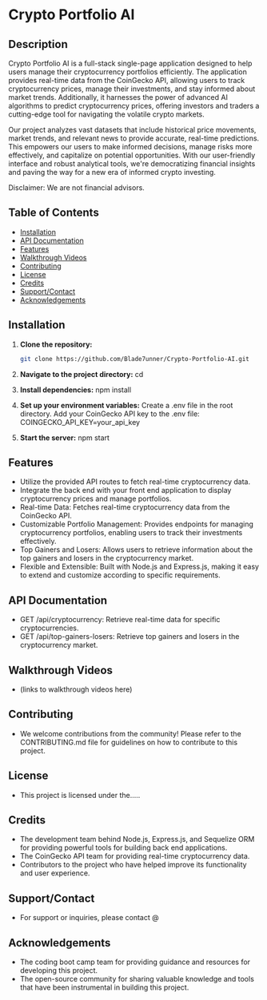 # Crypto Portfolio AI

## Description
Crypto Portfolio AI is a full-stack single-page application designed to help users manage their cryptocurrency portfolios efficiently. The application provides real-time data from the CoinGecko API, allowing users to track cryptocurrency prices, manage their investments, and stay informed about market trends. Additionally, it harnesses the power of advanced AI algorithms to predict cryptocurrency prices, offering investors and traders a cutting-edge tool for navigating the volatile crypto markets.

Our project analyzes vast datasets that include historical price movements, market trends, and relevant news to provide accurate, real-time predictions. This empowers our users to make informed decisions, manage risks more effectively, and capitalize on potential opportunities. With our user-friendly interface and robust analytical tools, we're democratizing financial insights and paving the way for a new era of informed crypto investing.

Disclaimer: We are not financial advisors.

## Table of Contents

- [Installation](#installation)
- [API Documentation](#api-documentation)
- [Features](#features)
- [Walkthrough Videos](#walkthrough-videos)
- [Contributing](#contributing)
- [License](#license)
- [Credits](#credits)
- [Support/Contact](#supportcontact)
- [Acknowledgements](#acknowledgements)

## Installation

1. **Clone the repository:**

   ```bash
   git clone https://github.com/Blade7unner/Crypto-Portfolio-AI.git
2. **Navigate to the project directory:** cd

5. **Install dependencies:** npm install

6. **Set up your environment variables:** Create a .env file in the root directory. 
Add your CoinGecko API key to the .env file: COINGECKO_API_KEY=your_api_key

7. **Start the server:** npm start

## Features

- Utilize the provided API routes to fetch real-time cryptocurrency data.
- Integrate the back end with your front end application to display cryptocurrency prices and manage portfolios.
- Real-time Data: Fetches real-time cryptocurrency data from the CoinGecko API.
- Customizable Portfolio Management: Provides endpoints for managing cryptocurrency portfolios, enabling users to track their investments effectively.
- Top Gainers and Losers: Allows users to retrieve information about the top gainers and losers in the cryptocurrency market.
- Flexible and Extensible: Built with Node.js and Express.js, making it easy to extend and customize according to specific requirements.

## API Documentation

- GET /api/cryptocurrency: Retrieve real-time data for specific cryptocurrencies.
- GET /api/top-gainers-losers: Retrieve top gainers and losers in the cryptocurrency market.

## Walkthrough Videos

- (links to walkthrough videos here)

## Contributing

- We welcome contributions from the community! Please refer to the CONTRIBUTING.md file for guidelines on how to contribute to this project.

## License

- This project is licensed under the.....



## Credits

- The development team behind Node.js, Express.js, and Sequelize ORM for providing powerful tools for building back end applications.
- The CoinGecko API team for providing real-time cryptocurrency data.
- Contributors to the project who have helped improve its functionality and user experience.

## Support/Contact

- For support or inquiries, please contact @

## Acknowledgements

- The coding boot camp team for providing guidance and resources for developing this project.
- The open-source community for sharing valuable knowledge and tools that have been instrumental in building this project.







